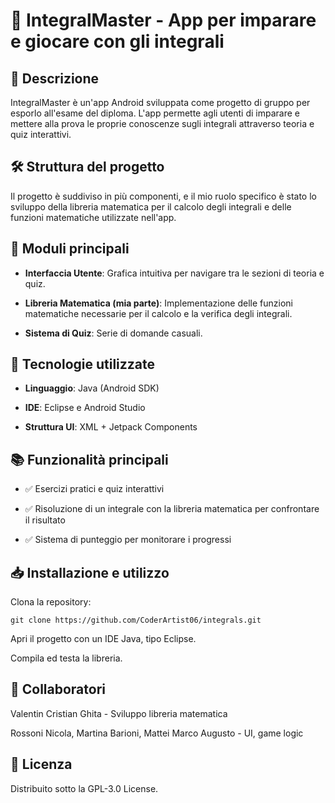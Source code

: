 # 📘 IntegralMaster - App per imparare e giocare con gli integrali

## 📌 Descrizione

IntegralMaster è un'app Android sviluppata come progetto di gruppo per esporlo all'esame del diploma. L'app permette agli utenti di imparare e mettere alla prova le proprie conoscenze sugli integrali attraverso teoria e quiz interattivi.

## 🛠 Struttura del progetto

Il progetto è suddiviso in più componenti, e il mio ruolo specifico è stato lo sviluppo della libreria matematica per il calcolo degli integrali e delle funzioni matematiche utilizzate nell'app.

## 📂 Moduli principali

- **Interfaccia Utente**: Grafica intuitiva per navigare tra le sezioni di teoria e quiz.

- **Libreria Matematica (mia parte)**: Implementazione delle funzioni matematiche necessarie per il calcolo e la verifica degli integrali.

- **Sistema di Quiz**: Serie di domande casuali.

## 🚀 Tecnologie utilizzate

- **Linguaggio**: Java (Android SDK)

- **IDE**: Eclipse e Android Studio

 - **Struttura UI**: XML + Jetpack Components

## 📚 Funzionalità principali

- ✅ Esercizi pratici e quiz interattivi

- ✅ Risoluzione di un integrale con la libreria matematica per confrontare il risultato

- ✅ Sistema di punteggio per monitorare i progressi

## 📥 Installazione e utilizzo

Clona la repository:

``` git clone https://github.com/CoderArtist06/integrals.git ```

Apri il progetto con un IDE Java, tipo Eclipse.

Compila ed testa la libreria.

## 🤝 Collaboratori

Valentin Cristian Ghita - Sviluppo libreria matematica

Rossoni Nicola, Martina Barioni, Mattei Marco Augusto - UI, game logic

## 📜 Licenza

Distribuito sotto la GPL-3.0 License.